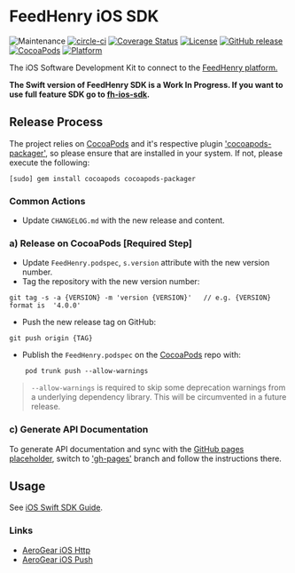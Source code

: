 # FeedHenry iOS SDK

![Maintenance](https://img.shields.io/maintenance/yes/2017.svg)
[![circle-ci](https://img.shields.io/circleci/project/github/feedhenry/fh-ios-swift-sdk/master.svg)](https://circleci.com/gh/feedhenry/fh-ios-swift-sdk)
[![Coverage Status](https://coveralls.io/repos/github/feedhenry/fh-ios-swift-sdk/badge.svg?branch=master)](https://coveralls.io/github/feedhenry/fh-ios-swift-sdk?branch=master)
[![License](https://img.shields.io/badge/-Apache%202.0-blue.svg)](https://opensource.org/s/Apache-2.0)
[![GitHub release](https://img.shields.io/github/release/feedhenry/fh-ios-swift-sdk.svg)](https://github.com/feedhenry/fh-ios-swift-sdk/releases)
[![CocoaPods](https://img.shields.io/cocoapods/v/FeedHenry.svg)](https://cocoapods.org/pods/FeedHenry)
[![Platform](https://img.shields.io/cocoapods/p/FeedHenry.svg)](https://cocoapods.org/pods/FeedHenry)

The iOS Software Development Kit to connect to the [FeedHenry platform.](http://www.feedhenry.com)

**The Swift version of FeedHenry SDK is a Work In Progress. If you want to use full feature SDK go to [fh-ios-sdk](https://github.com/feedhenry/fh-ios-sdk/).**

## Release Process

The project relies on [CocoaPods](http://cocoapods.org) and it's respective plugin  ['cocoapods-packager'](https://github.com/CocoaPods/cocoapods-packager), so please ensure that are installed in your system. If not, please execute the following:

```
[sudo] gem install cocoapods cocoapods-packager
```

### Common Actions

* Update `CHANGELOG.md` with the new release and content.

### a) Release on CocoaPods  [Required Step]
* Update `FeedHenry.podspec`, `s.version` attribute with the new version number.
* Tag the repository with the new version number:

```
git tag -s -a {VERSION} -m 'version {VERSION}'   // e.g. {VERSION} format is  '4.0.0'
```

* Push the new release tag on GitHub:

```
git push origin {TAG}
```

* Publish the `FeedHenry.podspec` on the [CocoaPods](http://cocoapods.org) repo with:

```
 	pod trunk push --allow-warnings
```

>	`--allow-warnings` is required to skip some deprecation warnings from a underlying dependency library. This will be circumvented in a future release.

### c) Generate API Documentation

To generate API documentation and sync with the [GitHub pages placeholder](http://feedhenry.github.io/fh-ios-swift-sdk/FeedHenry/docset/index.html), switch to ['gh-pages'](https://github.com/feedhenry/fh-ios-swift-sdk/tree/gh-pages) branch and follow the instructions there.

## Usage

See [iOS Swift SDK Guide](https://access.redhat.com/documentation/en-us/red_hat_mobile_application_platform_hosted/3/html/client_sdk/native-ios-swift).

### Links
* [AeroGear iOS Http](https://github.com/aerogear/aerogear-ios-http)
* [AeroGear iOS Push](https://github.com/aerogear/aerogear-ios-push)
